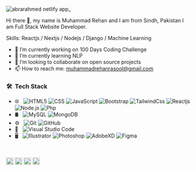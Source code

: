 
![abrarahmed netlify app_](https://github.com/MuhammadRehanRasool/MuhammadRehanRasool/assets/75864401/e0b74545-85f0-4312-bc19-a531cecbcc74)

Hi there 👋, my name is Muhammad Rehan and I am from Sindh, Pakistan 
I am Full Stack Website Developer.

Skills:  Reactjs / Nextjs / Nodejs / Django / Machine Learning

- 🔭 I’m currently working on 100 Days Coding Challenge 
- 🌱 I’m currently learning NLP
- 👯 I’m looking to collaborate on open source projects 
- 📫 How to reach me: muhammadrehanrasool@gmail.com 

<h3> 🛠 &nbsp;Tech Stack</h3>

- 🌐 &nbsp;
  ![HTML5](https://img.shields.io/badge/-HTML5-333333?style=flat&logo=HTML5)
  ![CSS](https://img.shields.io/badge/-CSS-333333?style=flat&logo=CSS3&logoColor=1572B6)
  ![JavaScript](https://img.shields.io/badge/-JavaScript-333333?style=flat&logo=javascript)
  ![Bootstrap](https://img.shields.io/badge/-Bootstrap-333333?style=flat&logo=bootstrap&logoColor=563D7C)
  ![TailwindCss](https://img.shields.io/badge/-tailwindCss-333333?style=flat&logo=tailwindcss)
  ![Reactjs](https://img.shields.io/badge/-React.Js-333333?style=flat&logo=react)
  ![Node.js](https://img.shields.io/badge/-Node.js-333333?style=flat&logo=node.js)
  ![Php](https://img.shields.io/badge/-Php-333333?style=flat&logo=php)
- 🛢 &nbsp;
  ![MySQL](https://img.shields.io/badge/-MySQL-333333?style=flat&logo=mysql)
  ![MongoDB](https://img.shields.io/badge/-MongoDB-333333?style=flat&logo=mongodb)
- ⚙️ &nbsp;
  ![Git](https://img.shields.io/badge/-Git-333333?style=flat&logo=git)
  ![GitHub](https://img.shields.io/badge/-GitHub-333333?style=flat&logo=github)
- 🔧 &nbsp;
  ![Visual Studio Code](https://img.shields.io/badge/-Visual%20Studio%20Code-333333?style=flat&logo=visual-studio-code&logoColor=007ACC)
- 🖥 &nbsp;
  ![Illustrator](https://img.shields.io/badge/-Illustrator-333333?style=flat&logo=adobe-illustrator)
  ![Photoshop](https://img.shields.io/badge/-Photoshop-333333?style=flat&logo=adobe-photoshop)
  ![AdobeXD](https://img.shields.io/badge/-XD-333333?style=flat&logo=adobexd)
  ![Figma](https://img.shields.io/badge/-figma-333333?style=flat&logo=figma)
<br/>


[<img src='https://cdn.jsdelivr.net/npm/simple-icons@3.0.1/icons/github.svg' alt='github' height='20'>](https://github.com/MuhammadRehanRasool)  [<img src='https://cdn.jsdelivr.net/npm/simple-icons@3.0.1/icons/linkedin.svg' alt='linkedin' height='20'>](https://www.linkedin.com/in/muhammadrehanrasool)  [<img src='https://cdn.jsdelivr.net/npm/simple-icons@3.0.1/icons/gmail.svg' alt='gmail' height='20'>](muhammadrehanrasool@gmail.com)  [<img src='https://cdn.jsdelivr.net/npm/simple-icons@3.0.1/icons/fiverr.svg' alt='fiverr' height='20'>](https://www.fiverr.com/rehan_sathio)  
